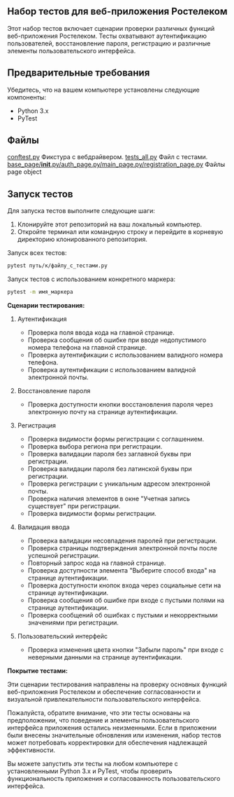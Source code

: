 Набор тестов для веб-приложения Ростелеком
---------------------------------------------

Этот набор тестов включает сценарии проверки различных функций веб-приложения Ростелеком. Тесты охватывают аутентификацию пользователей, восстановление пароля, регистрацию и различные элементы пользовательского интерфейса.

Предварительные требования
--------------------------

Убедитесь, что на вашем компьютере установлены следующие компоненты:

- Python 3.x
- PyTest

Файлы
-----
[conftest.py](conftest.py)  Фикстура с вебдрайвером.
[tests_all.py](tests_all.py) Файл с тестами.
[base_page/__init__.py/auth_page.py/main_page.py/registration_page.py](base_page/__init__.py/auth_page.py/main_page.py/registration_page.py) Файлы page object

Запуск тестов
-------------

Для запуска тестов выполните следующие шаги:

1. Клонируйте этот репозиторий на ваш локальный компьютер.
2. Откройте терминал или командную строку и перейдите в корневую директорию клонированного репозитория.

Запуск всех тестов:
```bash
pytest путь/к/файлу_с_тестами.py
```
Запуск тестов с использованием конкретного маркера:
```bash
pytest -m имя_маркера
```
**Сценарии тестирования:**

1) Аутентификация
   - Проверка поля ввода кода на главной странице.
   - Проверка сообщения об ошибке при вводе недопустимого номера телефона на главной странице.
   - Проверка аутентификации с использованием валидного номера телефона.
   - Проверка аутентификации с использованием валидной электронной почты.

2) Восстановление пароля
   - Проверка доступности кнопки восстановления пароля через электронную почту на странице аутентификации.

3) Регистрация
   - Проверка видимости формы регистрации с соглашением.
   - Проверка выбора региона при регистрации.
   - Проверка валидации пароля без заглавной буквы при регистрации.
   - Проверка валидации пароля без латинской буквы при регистрации.
   - Проверка регистрации с уникальным адресом электронной почты.
   - Проверка наличия элементов в окне "Учетная запись существует" при регистрации.
   - Проверка видимости формы регистрации.

4) Валидация ввода
   - Проверка валидации несовпадения паролей при регистрации.
   - Проверка страницы подтверждения электронной почты после успешной регистрации.
   - Повторный запрос кода на главной странице.
   - Проверка доступности элемента "Выберите способ входа" на странице аутентификации.
   - Проверка доступности кнопок входа через социальные сети на странице аутентификации.
   - Проверка сообщения об ошибке при входе с пустыми полями на странице аутентификации.
   - Проверка сообщений об ошибках с пустыми и некорректными значениями при регистрации.

5) Пользовательский интерфейс
   - Проверка изменения цвета кнопки "Забыли пароль" при входе с неверными данными на странице аутентификации.

**Покрытие тестами:**

Эти сценарии тестирования направлены на проверку основных функций веб-приложения Ростелеком и обеспечение согласованности и визуальной привлекательности пользовательского интерфейса.

Пожалуйста, обратите внимание, что эти тесты основаны на предположении, что поведение и элементы пользовательского интерфейса приложения остались неизменными. Если в приложении были внесены значительные обновления или изменения, набор тестов может потребовать корректировки для обеспечения надлежащей эффективности.

Вы можете запустить эти тесты на любом компьютере с установленными Python 3.x и PyTest, чтобы проверить функциональность приложения и согласованность пользовательского интерфейса.
